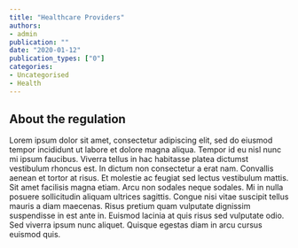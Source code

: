 ```yaml
---
title: "Healthcare Providers"
authors:
- admin
publication: ""
date: "2020-01-12"
publication_types: ["0"]
categories: 
- Uncategorised 
- Health
---
```


## About the regulation
Lorem ipsum dolor sit amet, consectetur adipiscing elit, sed do eiusmod tempor incididunt ut labore et dolore magna aliqua. Tempor id eu nisl nunc mi ipsum faucibus. Viverra tellus in hac habitasse platea dictumst vestibulum rhoncus est. In dictum non consectetur a erat nam. Convallis aenean et tortor at risus. Et molestie ac feugiat sed lectus vestibulum mattis. Sit amet facilisis magna etiam. Arcu non sodales neque sodales. Mi in nulla posuere sollicitudin aliquam ultrices sagittis. Congue nisi vitae suscipit tellus mauris a diam maecenas. Risus pretium quam vulputate dignissim suspendisse in est ante in. Euismod lacinia at quis risus sed vulputate odio. Sed viverra ipsum nunc aliquet. Quisque egestas diam in arcu cursus euismod quis. 